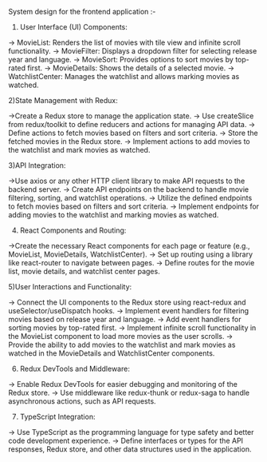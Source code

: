 System design for the frontend application :-

1) User Interface (UI) Components:

-> MovieList: Renders the list of movies with tile view and infinite scroll functionality.
-> MovieFilter: Displays a dropdown filter for selecting release year and language.
-> MovieSort: Provides options to sort movies by top-rated first.
-> MovieDetails: Shows the details of a selected movie.
-> WatchlistCenter: Manages the watchlist and allows marking movies as watched.

2)State Management with Redux:

->Create a Redux store to manage the application state.
-> Use createSlice from redux/toolkit to define reducers and actions for managing API data.
-> Define actions to fetch movies based on filters and sort criteria.
-> Store the fetched movies in the Redux store.
-> Implement actions to add movies to the watchlist and mark movies as watched.

3)API Integration:

->Use axios or any other HTTP client library to make API requests to the backend server.
-> Create API endpoints on the backend to handle movie filtering, sorting, and watchlist operations.
-> Utilize the defined endpoints to fetch movies based on filters and sort criteria.
-> Implement endpoints for adding movies to the watchlist and marking movies as watched.

4) React Components and Routing:

->Create the necessary React components for each page or feature (e.g., MovieList, MovieDetails, WatchlistCenter).
-> Set up routing using a library like react-router to navigate between pages.
-> Define routes for the movie list, movie details, and watchlist center pages.

5)User Interactions and Functionality:

-> Connect the UI components to the Redux store using react-redux and useSelector/useDispatch hooks.
-> Implement event handlers for filtering movies based on release year and language.
-> Add event handlers for sorting movies by top-rated first.
-> Implement infinite scroll functionality in the MovieList component to load more movies as the user scrolls.
-> Provide the ability to add movies to the watchlist and mark movies as watched in the MovieDetails and WatchlistCenter components.

6) Redux DevTools and Middleware:

-> Enable Redux DevTools for easier debugging and monitoring of the Redux store.
-> Use middleware like redux-thunk or redux-saga to handle asynchronous actions, such as API requests.

7) TypeScript Integration:

-> Use TypeScript as the programming language for type safety and better code development experience.
-> Define interfaces or types for the API responses, Redux store, and other data structures used in the application.
